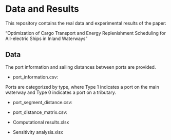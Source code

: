 # Data and Results
This repository contains the real data and experimental results of the paper: 

“Optimization of Cargo Transport and Energy Replenishment Scheduling for All-electric Ships in Inland Waterways”

## Data
The port information and sailing distances between ports are provided.
* port_information.csv:

Ports are categorized by type, where Type 1 indicates a port on the main waterway and Type 0 indicates a port on a tributary.


* port_segment_distance.csv:
* port_distance_matrix.csv: 

* Computational results.xlsx
* Sensitivity analysis.xlsx
